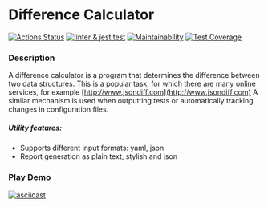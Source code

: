 # Difference Calculator

[![Actions 
Status](https://github.com/AlexeyChi/frontend-project-46/workflows/hexlet-check/badge.svg)](https://github.com/AlexeyChi/frontend-project-46/actions) [![linter & jest 
test](https://github.com/AlexeyChi/frontend-project-46/actions/workflows/jest.yml/badge.svg)](https://github.com/AlexeyChi/frontend-project-46/actions/workflows/jest.yml) 
[![Maintainability](https://api.codeclimate.com/v1/badges/e7d36122bdf7ff541b17/maintainability)](https://codeclimate.com/github/AlexeyChi/frontend-project-46/maintainability) [![Test 
Coverage](https://api.codeclimate.com/v1/badges/e7d36122bdf7ff541b17/test_coverage)](https://codeclimate.com/github/AlexeyChi/frontend-project-46/test_coverage)

### Description
A difference calculator is a program that determines the difference between two data structures. This is a popular task, for which there are many 
online services, for example [http://www.jsondiff.com](http://www.jsondiff.com) A similar mechanism is used when outputting tests or 
automatically tracking changes in 
configuration files.

##### Utility features:
 - Supports different input formats: yaml, json
 - Report generation as plain text, stylish and json

### Play Demo

[![asciicast](https://asciinema.org/a/vkJporXZnwJbLvvpugQEPLF0s.svg)](https://asciinema.org/a/vkJporXZnwJbLvvpugQEPLF0s)
